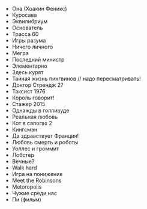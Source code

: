 - Она (Хоакин Феникс)
- Куросава
- Эквилибриум
- Основатель
- Трасса 60
- Игры разума
- Ничего личного
- Мегрэ
- Последний министр
- Элементарно
- Здесь курят
- Тайная жизнь пингвинов // надо пересматривать!
- Доктор Стрендж 2?
- Таксист 1976
- Король говорит!
- Стажер 2015
- Однажды в голливуде
- Реальная любовь
- Кот в сапогах 2
- Кингсмэн
- Да здравствует Франция!
- Любовь смерть и роботы
- Уоллес и громмит
- Лобстер
- Вечные?
- Walk hard
- Игра на понижение
- Meet the Robinsons
- Metoropolis
- Чужие среди нас
- Пи (фильм)